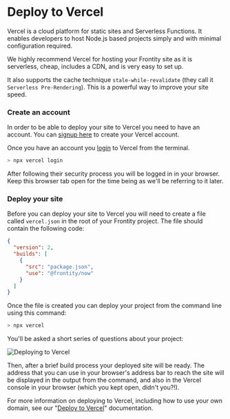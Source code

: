 # Deploy to Vercel

Vercel is a cloud platform for static sites and Serverless Functions. It enables developers to host Node.js based projects simply and with minimal configuration required.

We highly recommend Vercel for hosting your Frontity site as it is serverless, cheap, includes a CDN, and is very easy to set up.

It also supports the cache technique `stale-while-revalidate` (they call it `Serverless Pre-Rendering`). This is a powerful way to improve your site speed.

### Create an account

In order to be able to deploy your site to Vercel you need to have an account. You can [signup here](https://vercel.com/signup) to create your Vercel account.

Once you have an account you [login](https://vercel.com/docs/cli#commands/login) to Vercel from the terminal.

```bash
> npx vercel login
```

After following their security process you will be logged in in your browser. Keep this browser tab open for the time being as we'll be referring to it later.

### Deploy your site

Before you can deploy your site to Vercel you will need to create a file called `vercel.json` in the root of your Frontity project. The file should contain the following code:

```json
{
  "version": 2,
  "builds": [
    {
      "src": "package.json",
      "use": "@frontity/now"
    }
  ]
}
```

Once the file is created you can deploy your project from the command line using this command:

```bash
> npx vercel
```

You'll be asked a short series of questions about your project:

<p>
  <img alt="Deploying to Vercel" src="https://frontity.org/wp-content/uploads/2021/04/frontity-tutorial-part8img1.png">
</p>

Then, after a brief build process your deployed site will be ready. The address that you can use in your browser's address bar to reach the site will be displayed in the output from the command, and also in the Vercel console in your browser (which you kept open, didn't you?!).

For more information on deploying to Vercel, including how to use your own domain, see our "[Deploy to Vercel](https://docs.frontity.org/deployment)" documentation.
